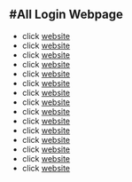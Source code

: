 #All Login Webpage
----
- click [website](https://Ramsakal143.github.io/Login-page/login-1.html)
- click [website](https://Ramsakal143.github.io/Login-page/login-2.html)
- click [website](https://Ramsakal143.github.io/Login-page/login-3.html)
- click [website](https://Ramsakal143.github.io/Login-page/login-4.html)
- click [website](https://Ramsakal143.github.io/Login-page/login-5.html)
- click [website](https://Ramsakal143.github.io/Login-page/login-6.html)
- click [website](https://Ramsakal143.github.io/Login-page/login-7.html)
- click [website](https://Ramsakal143.github.io/Login-page/login-8.html)
- click [website](https://Ramsakal143.github.io/Login-page/login-9.html)
- click [website](https://Ramsakal143.github.io/Login-page/login-10.html)
- click [website](https://Ramsakal143.github.io/Login-page/login-11.html)
- click [website](https://Ramsakal143.github.io/Login-page/login-12.html)
- click [website](https://Ramsakal143.github.io/Login-page/login-13.html)
- click [website](https://Ramsakal143.github.io/Login-page/login-14.html)
- click [website](https://Ramsakal143.github.io/Login-page/login-15.html)

